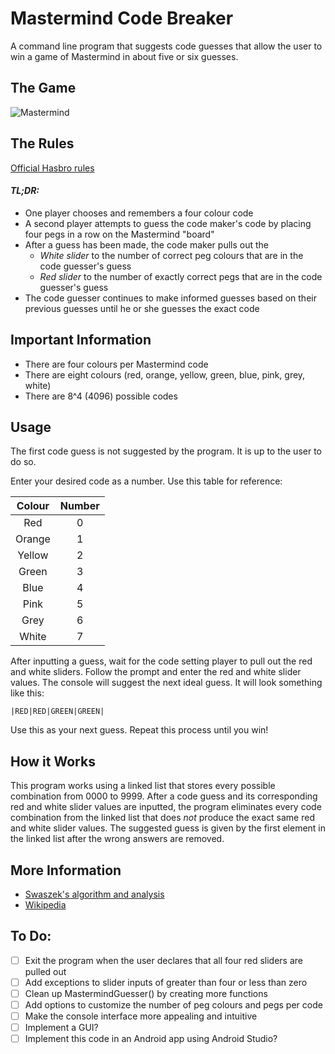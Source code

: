 # Mastermind Code Breaker
A command line program that suggests code guesses that allow the user to win a game of Mastermind in about five or six guesses.

## The Game
![Mastermind](https://i.imgur.com/5qg3tjC.jpg)

## The Rules
[Official Hasbro rules](https://www.hasbro.com/common/documents/dad261421c4311ddbd0b0800200c9a66/819DF9B85056900B10B25C68C95E39E5.pdf)

#### *TL;DR:*
- One player chooses and remembers a four colour code
- A second player attempts to guess the code maker's code by placing four pegs in a row on the Mastermind "board"
- After a guess has been made, the code maker pulls out the 
  - *White slider* to the number of correct peg colours that are in the code guesser's guess
  - *Red slider* to the number of exactly correct pegs that are in the code guesser's guess
- The code guesser continues to make informed guesses based on their previous guesses until he or she guesses the exact code

## Important Information
- There are four colours per Mastermind code
- There are eight colours (red, orange, yellow, green, blue, pink, grey, white)
- There are 8^4 (4096) possible codes

## Usage
The first code guess is not suggested by the program. It is up to the user to do so.

Enter your desired code as a number. Use this table for reference:

| Colour          |  Number |
| :-------------: | :-------------: | 
| Red             | 0               |
| Orange          | 1               |
| Yellow          | 2               |
| Green           | 3               |
| Blue            | 4               |
| Pink            | 5               |
| Grey            | 6               |
| White           | 7               |

After inputting a guess, wait for the code setting player to pull out the red and white sliders. Follow the prompt and enter the red and white slider values. The console will suggest the next ideal guess. It will look something like this:
```
|RED|RED|GREEN|GREEN|
```
Use this as your next guess. Repeat this process until you win!

## How it Works
This program works using a linked list that stores every possible combination from 0000 to 9999. After a code guess and its corresponding red and white slider values are inputted, the program eliminates every code combination from the linked list that does *not* produce the exact same red and white slider values. The suggested guess is given by the first element in the linked list after the wrong answers are removed.

## More Information
- [Swaszek's algorithm and analysis](https://arxiv.org/pdf/1305.1010.pdf)
- [Wikipedia](https://en.wikipedia.org/wiki/Mastermind_(board_game))

## To Do:
- [ ] Exit the program when the user declares that all four red sliders are pulled out
- [ ] Add exceptions to slider inputs of greater than four or less than zero
- [ ] Clean up MastermindGuesser() by creating more functions
- [ ] Add options to customize the number of peg colours and pegs per code
- [ ] Make the console interface more appealing and intuitive
- [ ] Implement a GUI?
- [ ] Implement this code in an Android app using Android Studio?
